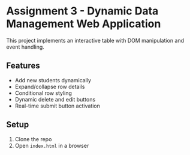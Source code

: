 # Assignment 3 - Dynamic Data Management Web Application

This project implements an interactive table with DOM manipulation and event handling.

## Features
- Add new students dynamically
- Expand/collapse row details
- Conditional row styling
- Dynamic delete and edit buttons
- Real-time submit button activation

## Setup
1. Clone the repo
2. Open `index.html` in a browser
